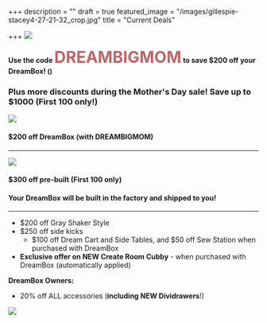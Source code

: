 +++
description = ""
draft = true
featured_image = "/images/gillespie-stacey4-27-21-32_crop.jpg"
title = "Current Deals"

+++
![](/images/dreambox-with-new-totes.png)

<b>Use the code <span style="color:#bf6667;font-size:xx-large;">DREAMBIGMOM</span> to save $200 off your DreamBox! <span style="font-size:small;">()</span></b>

### Plus more discounts during the Mother's Day sale! Save up to $1000 (First 100 only!)

![](/images/choose-totes-2.jpg)

#### $200 off DreamBox (with DREAMBIGMOM)

***

![](/images/dd1f0cfc-7671-4bb1-ad19-23aea8d96315.png)

#### $300 off pre-built (First 100 only)

#### Your DreamBox will be built in the factory and shipped to you!

***

* $200 off Gray Shaker Style
* $250 off side kicks
  * $100 off Dream Cart and Side Tables, and $50 off Sew Station when purchased with DreamBox
* **Exclusive offer on NEW Create Room Cubby** - when purchased with DreamBox (automatically applied)

**DreamBox Owners:**

* 20% off ALL accessories (**including NEW Dividrawers**!)

![](/images/new-drawers-cubbyjpg.JPG)
